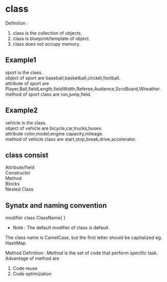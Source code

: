 # class    

Definition :   
1. class is the collection of objects.     
2. class is blueprint/template of object.   
3. class does not occupy memory.   
      
         
## Example1   
sport is the class.  
object of sport are baseball,basketball,circket,football.    
attribute of sport are Player,Ball,fieldLength,fieldWidth,Referee,Audience,ScroBoard,Wheather.      
method of sport class are run,jump,field.    
   
## Example2   
vehicle is the class.    
object of vehicle are bicycle,car,trucks,buses.   
attribute color,model,engine capacity,mileage.    
method of vehicle class are start,stop,break,drive,accelerator.

 ## class consist  
 Attribute/field   
 Constructor   
 Method     
 Blocks   
 Nested Class  
    
## Synatx and naming convention      
modifier class ClassName{ }  
* Note : The default modifier of class is default.        
    
The class name is CamelCase, but the first letter should be capitalized eg. HashMap  

Method Definition   : Method is the set of code that perform specific task.   
Advantage of  method are     
1. Code reuse   
2. Code optimization     
